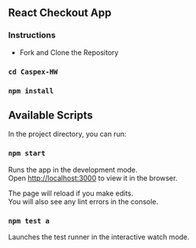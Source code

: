## React Checkout App

### Instructions

- Fork and Clone the Repository

### `cd Caspex-HW` 

### `npm install` 

## Available Scripts

In the project directory, you can run:

### `npm start`

Runs the app in the development mode.<br>
Open [http://localhost:3000](http://localhost:3000) to view it in the browser.

The page will reload if you make edits.<br>
You will also see any lint errors in the console.

### `npm test a`

Launches the test runner in the interactive watch mode.<br>
